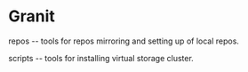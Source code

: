 # Granit

repos -- tools for repos mirroring and setting up of local repos.

scripts -- tools for installing virtual storage cluster.
